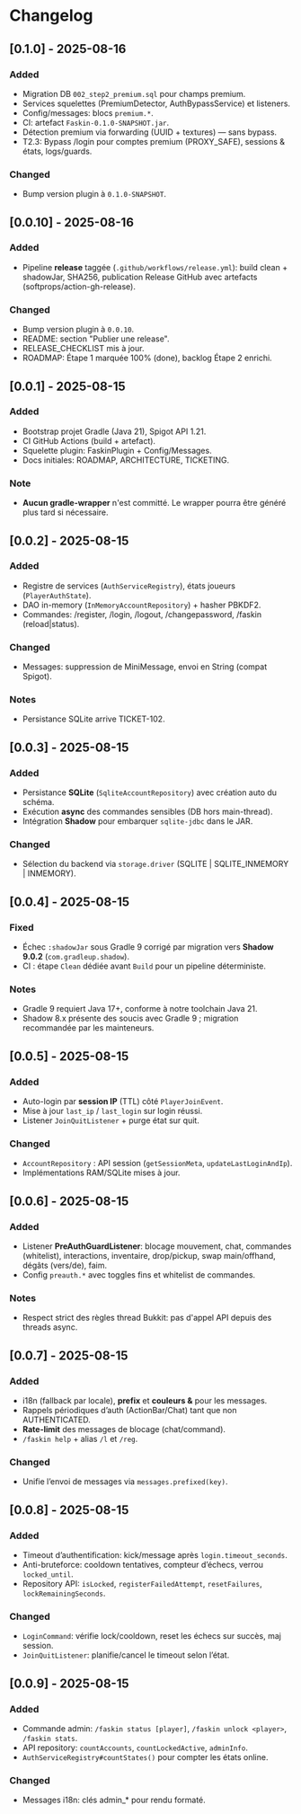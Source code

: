 # Changelog

## [0.1.0] - 2025-08-16
### Added
- Migration DB `002_step2_premium.sql` pour champs premium.
- Services squelettes (PremiumDetector, AuthBypassService) et listeners.
- Config/messages: blocs `premium.*`.
- CI: artefact `Faskin-0.1.0-SNAPSHOT.jar`.
- Détection premium via forwarding (UUID + textures) — sans bypass.
- T2.3: Bypass /login pour comptes premium (PROXY_SAFE), sessions & états, logs/guards.
### Changed
- Bump version plugin à `0.1.0-SNAPSHOT`.

## [0.0.10] - 2025-08-16
### Added
- Pipeline **release** taggée (`.github/workflows/release.yml`): build clean + shadowJar, SHA256, publication Release GitHub avec artefacts (softprops/action-gh-release).
### Changed
- Bump version plugin à `0.0.10`.
- README: section "Publier une release".
- RELEASE_CHECKLIST mis à jour.
- ROADMAP: Étape 1 marquée 100% (done), backlog Étape 2 enrichi.

## [0.0.1] - 2025-08-15
### Added
- Bootstrap projet Gradle (Java 21), Spigot API 1.21.
- CI GitHub Actions (build + artefact).
- Squelette plugin: FaskinPlugin + Config/Messages.
- Docs initiales: ROADMAP, ARCHITECTURE, TICKETING.
### Note
- **Aucun gradle-wrapper** n'est committé. Le wrapper pourra être généré plus tard si nécessaire.

## [0.0.2] - 2025-08-15
### Added
- Registre de services (`AuthServiceRegistry`), états joueurs (`PlayerAuthState`).
- DAO in-memory (`InMemoryAccountRepository`) + hasher PBKDF2.
- Commandes: /register, /login, /logout, /changepassword, /faskin (reload|status).
### Changed
- Messages: suppression de MiniMessage, envoi en String (compat Spigot).
### Notes
- Persistance SQLite arrive TICKET-102.

## [0.0.3] - 2025-08-15
### Added
- Persistance **SQLite** (`SqliteAccountRepository`) avec création auto du schéma.
- Exécution **async** des commandes sensibles (DB hors main-thread).
- Intégration **Shadow** pour embarquer `sqlite-jdbc` dans le JAR.
### Changed
- Sélection du backend via `storage.driver` (SQLITE | SQLITE_INMEMORY | INMEMORY).

## [0.0.4] - 2025-08-15
### Fixed
- Échec `:shadowJar` sous Gradle 9 corrigé par migration vers **Shadow 9.0.2** (`com.gradleup.shadow`).
- CI : étape `Clean` dédiée avant `Build` pour un pipeline déterministe.
### Notes
- Gradle 9 requiert Java 17+, conforme à notre toolchain Java 21.
- Shadow 8.x présente des soucis avec Gradle 9 ; migration recommandée par les mainteneurs.

## [0.0.5] - 2025-08-15
### Added
- Auto-login par **session IP** (TTL) côté `PlayerJoinEvent`.
- Mise à jour `last_ip` / `last_login` sur login réussi.
- Listener `JoinQuitListener` + purge état sur quit.
### Changed
- `AccountRepository` : API session (`getSessionMeta`, `updateLastLoginAndIp`).
- Implémentations RAM/SQLite mises à jour.

## [0.0.6] - 2025-08-15
### Added
- Listener **PreAuthGuardListener**: blocage mouvement, chat, commandes (whitelist), interactions,
  inventaire, drop/pickup, swap main/offhand, dégâts (vers/de), faim.
- Config `preauth.*` avec toggles fins et whitelist de commandes.
### Notes
- Respect strict des règles thread Bukkit: pas d'appel API depuis des threads async.

## [0.0.7] - 2025-08-15
### Added
- i18n (fallback par locale), **prefix** et **couleurs &** pour les messages.
- Rappels périodiques d’auth (ActionBar/Chat) tant que non AUTHENTICATED.
- **Rate-limit** des messages de blocage (chat/command).
- `/faskin help` + alias `/l` et `/reg`.
### Changed
- Unifie l’envoi de messages via `messages.prefixed(key)`.

## [0.0.8] - 2025-08-15
### Added
- Timeout d’authentification: kick/message après `login.timeout_seconds`.
- Anti-bruteforce: cooldown tentatives, compteur d’échecs, verrou `locked_until`.
- Repository API: `isLocked`, `registerFailedAttempt`, `resetFailures`, `lockRemainingSeconds`.
### Changed
- `LoginCommand`: vérifie lock/cooldown, reset les échecs sur succès, maj session.
- `JoinQuitListener`: planifie/cancel le timeout selon l’état.

## [0.0.9] - 2025-08-15
### Added
- Commande admin: `/faskin status [player]`, `/faskin unlock <player>`, `/faskin stats`.
- API repository: `countAccounts`, `countLockedActive`, `adminInfo`.
- `AuthServiceRegistry#countStates()` pour compter les états online.
### Changed
- Messages i18n: clés admin_* pour rendu formaté.
